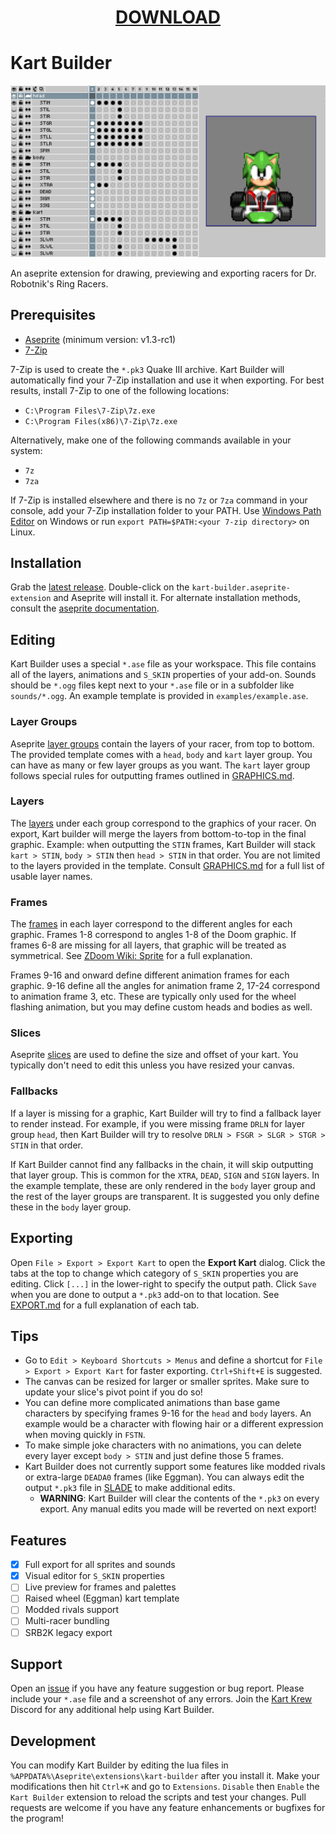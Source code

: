 
<h1 align="center">
	<a href="https://github.com/DragonDePlatino/Kart-Builder/releases/latest/download/kart-builder.zip">DOWNLOAD</a>
</h1>

# Kart Builder

<div align="center"><img src="screenshots/template.png"></div>

An aseprite extension for drawing, previewing and exporting racers for Dr. Robotnik's Ring Racers.

## Prerequisites

- [Aseprite](https://www.aseprite.org/) (minimum version: v1.3-rc1)
- [7-Zip](https://www.7-zip.org/download.html)

7-Zip is used to create the `*.pk3` Quake III archive. Kart Builder will automatically find your 7-Zip installation and use it when exporting. For best results, install 7-Zip to one of the following locations:

* `C:\Program Files\7-Zip\7z.exe`
* `C:\Program Files(x86)\7-Zip\7z.exe`

Alternatively, make one of the following commands available in your system:

* `7z`
* `7za`

If 7-Zip is installed elsewhere and there is no `7z` or `7za` command in your console, add your 7-Zip installation folder to your PATH. Use [Windows Path Editor](https://rix0rrr.github.io/WindowsPathEditor/) on Windows or run `export PATH=$PATH:<your 7-zip directory>` on Linux.

## Installation

Grab the [latest release](https://github.com/DragonDePlatino/Kart-Builder/releases/latest/download/kart-builder.zip). Double-click on the `kart-builder.aseprite-extension` and Aseprite will install it. For alternate installation methods, consult the [aseprite documentation](https://www.aseprite.org/docs/extensions/).

## Editing

Kart Builder uses a special `*.ase` file as your workspace. This file contains all of the layers, animations and `S_SKIN` properties of your add-on. Sounds should be `*.ogg` files kept next to your `*.ase` file or in a subfolder like `sounds/*.ogg`. An example template is provided in `examples/example.ase`.

### Layer Groups

Aseprite [layer groups](https://www.aseprite.org/docs/layer-group/) contain the layers of your racer, from top to bottom. The provided template comes with a `head`, `body` and `kart` layer group. You can have as many or few layer groups as you want. The `kart` layer group follows special rules for outputting frames outlined in [GRAPHICS.md](docs/GRAPHICS.md).

### Layers

The [layers](https://www.aseprite.org/docs/layers/) under each group correspond to the graphics of your racer. On export, Kart builder will merge the layers from bottom-to-top in the final graphic. Example: when outputting the `STIN` frames, Kart Builder will stack `kart > STIN`, `body > STIN` then `head > STIN` in that order. You are not limited to the layers provided in the template. Consult [GRAPHICS.md](docs/GRAPHICS.md) for a full list of usable layer names.

### Frames

The [frames](https://www.aseprite.org/docs/cel/) in each layer correspond to the different angles for each graphic. Frames 1-8 correspond to angles 1-8 of the Doom graphic. If frames 6-8 are missing for all layers, that graphic will be treated as symmetrical. See [ZDoom Wiki: Sprite](https://zdoom.org/wiki/Sprite) for a full explanation.

Frames 9-16 and onward define different animation frames for each graphic. 9-16 define all the angles for animation frame 2, 17-24 correspond to animation frame 3, etc. These are typically only used for the wheel flashing animation, but you may define custom heads and bodies as well.

### Slices

Aseprite [slices](https://www.aseprite.org/docs/slices/) are used to define the size and offset of your kart. You typically don't need to edit this unless you have resized your canvas.

### Fallbacks

If a layer is missing for a graphic, Kart Builder will try to find a fallback layer to render instead. For example, if you were missing frame `DRLN` for layer group `head`, then Kart Builder will try to resolve `DRLN > FSGR > SLGR > STGR > STIN` in that order.

If Kart Builder cannot find any fallbacks in the chain, it will skip outputting that layer group. This is common for the `XTRA`, `DEAD`, `SIGN` and `SIGN` layers. In the example template, these are only rendered in the `body` layer group and the rest of the layer groups are transparent. It is suggested you only define these in the `body` layer group.

## Exporting

Open `File > Export > Export Kart` to open the **Export Kart** dialog. Click the tabs at the top to change which category of `S_SKIN` properties you are editing. Click `[...]` in the lower-right to specify the output path. Click `Save` when you are done to output a `*.pk3` add-on to that location. See [EXPORT.md](docs/EXPORT.md) for a full explanation of each tab.

## Tips

* Go to `Edit > Keyboard Shortcuts > Menus` and define a shortcut for `File > Export > Export Kart` for faster exporting. `Ctrl+Shift+E` is suggested.
* The canvas can be resized for larger or smaller sprites. Make sure to update your slice's pivot point if you do so!
* You can define more complicated animations than base game characters by specifying frames 9-16 for the `head` and `body` layers. An example would be a character with flowing hair or a different expression when moving quickly in `FSTN`.
* To make simple joke characters with no animations, you can delete every layer except `body > STIN` and just define those 5 frames.
* Kart Builder does not currently support some features like modded rivals or extra-large `DEADA0` frames (like Eggman). You can always edit the output `*.pk3` file in [SLADE](https://slade.mancubus.net/index.php?page=downloads) to make additional edits.
  * **WARNING**: Kart Builder will clear the contents of the `*.pk3` on every export. Any manual edits you made will be reverted on next export!

## Features
- [x] Full export for all sprites and sounds
- [x] Visual editor for `S_SKIN` properties
- [ ] Live preview for frames and palettes
- [ ] Raised wheel (Eggman) kart template
- [ ] Modded rivals support
- [ ] Multi-racer bundling
- [ ] SRB2K legacy export

## Support

Open an [issue](https://github.com/DragonDePlatino/Kart-Builder/issues) if you have any feature suggestion or bug report. Please include your `*.ase` file and a screenshot of any errors. Join the [Kart Krew](https://www.kartkrew.org/) Discord for any additional help using Kart Builder.

## Development

You can modify Kart Builder by editing the lua files in `%APPDATA%\Aseprite\extensions\kart-builder` after you install it. Make your modifications then hit `Ctrl+K` and go to `Extensions`. `Disable` then `Enable` the `Kart Builder` extension to reload the scripts and test your changes. Pull requests are welcome if you have any feature enhancements or bugfixes for the program!
